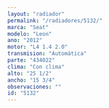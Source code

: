 ```yaml
---
layout: "radiador"
permalink: "/radiadores/5132/"
marca: "Seat"
modelo: "Leon"
ano: "2012"
motor: "L4 1.4 2.0"
transmision: "Automática"
parte: "434022"
clima: "Con clima"
alto: "25 1/2"
ancho: "15 3/4"
observaciones: ""
id: "5132"
---
```


